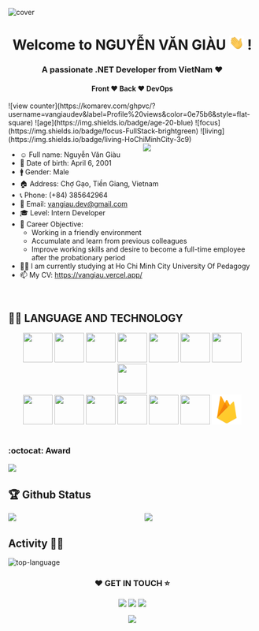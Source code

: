 ![cover](https://user-images.githubusercontent.com/75024999/158497699-b914ff2f-9f0a-4955-87fb-637548fde88b.png)

<h1 align="center"> Welcome to NGUYỄN VĂN GIÀU <img src="https://raw.githubusercontent.com/ABSphreak/ABSphreak/master/gifs/Hi.gif" width="30px"> ! </h1>

<h3 align="center">A passionate .NET Developer from VietNam  ❤</h3>
<h4 align="center">Front ❤ Back ❤ DevOps</h3>
![view counter](https://komarev.com/ghpvc/?username=vangiaudev&label=Profile%20views&color=0e75b6&style=flat-square)
![age](https://img.shields.io/badge/age-20-blue)
![focus](https://img.shields.io/badge/focus-FullStack-brightgreen)
![living](https://img.shields.io/badge/living-HoChiMinhCity-3c9)

<img align='right' src="https://media.giphy.com/media/M9gbBd9nbDrOTu1Mqx/giphy.gif" width="230">

-  ☺ Full name: Nguyễn Văn Giàu
- 📅 Date of birth:  April 6, 2001
- 🚹 Gender: Male
- 🏠 Address: Chợ Gạo, Tiền Giang, Vietnam
- 📞 Phone: (+84) 385642964
- 📧 Email: vangiau.dev@gmail.com
- 🎓 Level: Intern Developer
- 👯 Career Objective:
    + Working in a friendly environment
    + Accumulate and learn from previous colleagues
    + Improve working skills and desire to become a full-time employee after the probationary period
- 👨‍🎓 I am currently studying at Ho Chi Minh City University Of Pedagogy
- 📫 My CV: https://vangiau.vercel.app/
<br />


## 👨‍💻 LANGUAGE AND TECHNOLOGY

<div align="center">
  
<img src="https://github.com/Subhampreet/Subhampreet/blob/master/logos/c++.png?raw=true" height="60" width="60">
<img src="https://github.com/Subhampreet/Subhampreet/blob/master/logos/JS.png?raw=true" height="60" width="60">
<img src="https://cdn.iconscout.com/icon/free/png-512/node-js-1174925.png" height="60" width="60">
<img src="https://i.imgur.com/ZxsaMVA.png?raw=true" height="60" width="60">
<img src="https://github.com/Subhampreet/Subhampreet/blob/master/logos/css.png?raw=true" height="60" width="60">
<img src="https://github.com/Subhampreet/Subhampreet/blob/master/logos/html.png?raw=true" height="60" width="60">
<img src="https://vangiaudev.github.io/PersonalBlog/img/logo-photoshop.png?raw=true" height="60" width="60">
<img src="https://vangiaudev.github.io/PersonalBlog/img/logo-csharp.png" height="60" width="60">

<br>

<img src="https://vangiaudev.github.io/PersonalBlog/img/logo-java.png?raw=true" height="60" width="60">
<img src="https://github.com/Subhampreet/Subhampreet/blob/master/logos/sql.png?raw=true" height="60" width="60">
<img src="https://vangiaudev.github.io/PersonalBlog/img/logo-javascript.png?raw=true" height="60" width="60">
<img src="https://vangiaudev.github.io/PersonalBlog/img/logo-html.png?raw=true" height="60" width="60">
<img src="https://github.com/Subhampreet/Subhampreet/blob/master/logos/vs.png?raw=true" height="60" width="60">
<img src="https://github.com/Subhampreet/Subhampreet/blob/master/logos/bootstrap.png?raw=true" height="60" width="60">
<img height="60" src="https://raw.githubusercontent.com/github/explore/80688e429a7d4ef2fca1e82350fe8e3517d3494d/topics/firebase/firebase.png">

</div>

<br >

### :octocat: Award
<img  src="https://user-images.githubusercontent.com/75024999/197905302-0ff7eed3-8df2-4d10-812c-a4301b7e1746.jpg" width="50%" >

## 🏆 Github Status

<img  src="https://github-readme-stats.vercel.app/api?username=vangiaudev&show_icons=true&hide_border=true&theme=tokyonight" width="45%" align="right" >
<img  src="https://github-readme-streak-stats.herokuapp.com/?user=vangiaudev&theme=tokyonight" width="45%" >
<br>


## Activity 👩‍💻

![top-language](https://github-readme-stats.vercel.app/api/top-langs?username=vangiaudev&count_private=true&show_icons=true&locale=en&layout=compact&theme=tokyonight) 


<div align="center">
  
  
  

### ❤️  GET IN TOUCH  ⭐


[<img src="https://img.shields.io/badge/instagram-%23E4405F.svg?&style=for-the-badge&logo=instagram&logoColor=white">](https://www.instagram.com/vangiau.dev)
[<img src="https://img.shields.io/badge/facebook-%231877F2.svg?&style=for-the-badge&logo=facebook&logoColor=white">](https://www.facebook.com/vangiau.dev)
[<img src="https://img.shields.io/badge/Portfolio-%23000000.svg?&style=for-the-badge">](https://vangiaudev.github.io/PersonalBlog/index.html)


<a href="https://vangiaudev.github.io/MyMusicPlayer/Media/index.html"><img height="50" src="https://svgsilh.com/svg/1837426.svg"></a>

</div>





